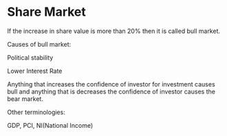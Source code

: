 # Share Market

If the increase in share value is more than 20% then it is called bull market. 

Causes of bull market:

Political stability

Lower Interest Rate

Anything that increases the confidence of investor for investment causes bull and anything that is decreases the confidence of investor causes the bear market. 





Other terminologies:

GDP, PCI, NI(National Income)





